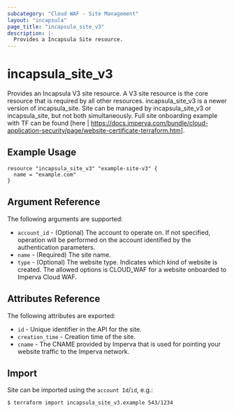 ```yaml
---
subcategory: "Cloud WAF - Site Management"
layout: "incapsula"
page_title: "incapsula_site_v3"
description: |- 
  Provides a Incapsula Site resource.
---
```


# incapsula_site_v3

Provides an Incapsula V3 site resource. A V3 site resource is the core resource that is required by all other resources. incapsula_site_v3 is a newer version of incapsula_site. Site can be managed by incapsula_site_v3 or incapsula_site, but not both simultaneously.
Full site onboarding example with TF can be found [here | https://docs.imperva.com/bundle/cloud-application-security/page/website-certificate-terraform.htm].

## Example Usage

```hcl
resource "incapsula_site_v3" "example-site-v3" {
  name = "example.com"
}
```

## Argument Reference

The following arguments are supported:

* `account_id` - (Optional) The account to operate on. If not specified, operation will be performed on the account identified by the authentication parameters.
* `name` - (Required) The site name.
* `type` - (Optional) The website type. Indicates which kind of website is created. The allowed options is CLOUD_WAF for a website onboarded to Imperva Cloud WAF.

## Attributes Reference

The following attributes are exported:

* `id` - Unique identifier in the API for the site.
* `creation_time` - Creation time of the site.
* `cname` - The CNAME provided by Imperva that is used for pointing your website traffic to the Imperva network.


## Import

Site can be imported using the `account Id`/`id`, e.g.:

```
$ terraform import incapsula_site_v3.example 543/1234
```
